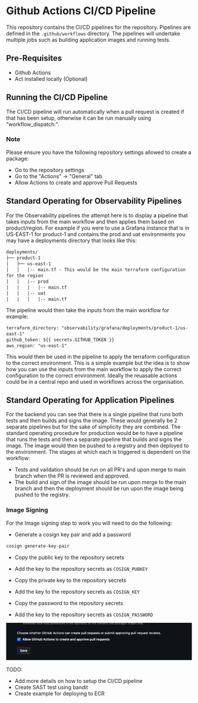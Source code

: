 # Github Actions CI/CD Pipeline
This repository contains the CI/CD pipelines for the repository. Pipelines are defined in the `.github/workflows` directory. The pipelines will undertake multiple jobs such as building application images and running tests.

## Pre-Requisites
- Github Actions
- Act installed locally (Optional)

## Running the CI/CD Pipeline
The CI/CD pipeline will run automatically when a pull request is created if that has been setup, otherwise it can be run manually using "workflow_dispatch:".

### Note
Please ensure you have the following repository settings allowed to create a package:

- Go to the repository settings
- Go to the "Actions" -> "General" tab
- Allow Actions to create and approve Pull Requests


## Standard Operating for Observability Pipelines
For the Observability pipelines the attempt here is to display a pipeline that takes inputs from the main workflow and then applies them based on product/region. For example if you were to use a Grafana instance that is in US-EAST-1 for product-1 and contains the prod and uat environments you may have a deployments directory that looks like this:
```
deployments/
├── product-1
│   ├── us-east-1
│   │   |-- main.tf - This would be the main terraform configuration for the region
|   |   |-- prod
|   |   |   |-- main.tf
|   |   |-- uat
|   |   |   |-- main.tf
```
The pipeline would then take the inputs from the main workflow for example:
```
terraform_directory: "observability/grafana/deployments/product-1/us-east-1"
github_token: ${{ secrets.GITHUB_TOKEN }}
aws_region: "us-east-1"
```

This would then be used in the pipeline to apply the terraform configuration to the correct environment. This is a simple example but the idea is to show how you can use the inputs from the main workflow to apply the correct configuration to the correct environment. Ideally the reuasable actions could be in a central repo and used in workflows across the organisation.

## Standard Operating for Application Pipelines
For the backend you can see that there is a single pipeline that runs both tests and then builds and signs the image. These would generally be 2 separate pipelines but for the sake of simplicity they are combined. The standard operating procedure for production would be to have a pipeline that runs the tests and then a separate pipeline that builds and signs the image. The image would then be pushed to a registry and then deployed to the environment. The stages at which each is triggered is dependent on the workflow: 
- Tests and vaildation should be run on all PR's and upon merge to main branch when the PR is reviewed and approved. 
- The build and sign of the image should be run upon merge to the main branch and then the deployment should be run upon the image being pushed to the registry.

### Image Signing
For the Image signing step to work you will need to do the following:
- Generate a cosign key pair and add a password
```bash
cosign generate-key-pair
```
- Copy the public key to the repository secrets
- Add the key to the repository secrets as `COSIGN_PUBKEY`

- Copy the private key to the repository secrets
- Add the key to the repository secrets as `COSIGN_KEY`

- Copy the password to the repository secrets
- Add the key to the repository secrets as `COSIGN_PASSWORD`


<!-- image -->
![GH Actions Settings](.github/workflows/gh_actions_settings.png)

TODO:
- Add more details on how to setup the CI/CD pipeline
- Create SAST test using bandit
- Create example for deploying to ECR

